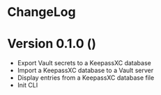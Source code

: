 ChangeLog
==============


# Version 0.1.0 ()

- Export Vault secrets to a KeepassXC database
- Import a KeepassXC database to a Vault server
- Display entries from a KeepassXC database file
- Init CLI
